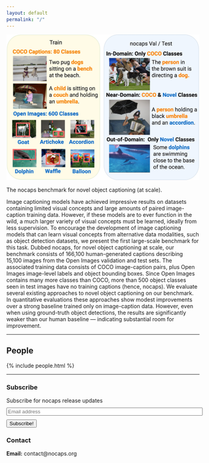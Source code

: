 ```yaml
---
layout: default
permalink: "/"
---
```


<div class="container">
  <div class="row">
    <!-- Teaser figure -->
    <div class="col-md-6 col-sm-6 col-xs-12">
      <img alt="{{ site.title }}" title="{{ site.title }}" id="teaser-figure" src="/static/img/paper/teaser.jpg">
      <p id="teaser-caption">
        The <span class="nocaps-word">nocaps</span> benchmark for novel object captioning (at scale).
      </p>
    </div>
    <!-- Abstract -->
    <div class="col-md-6 col-sm-6 col-xs-12">
      <p>
        Image captioning models have achieved impressive results on datasets containing limited visual concepts and large amounts of paired image-caption training data. However, if these models are to ever function in the wild, a much larger variety of visual concepts must be learned, ideally from less supervision.
        To encourage the development of image captioning models that can learn visual concepts from alternative data modalities, such as object detection datasets, we present the first large-scale benchmark for this task. Dubbed <span class="nocaps-word">nocaps</span>, for novel object captioning at scale, our benchmark consists of 166,100 human-generated captions describing 15,100 images from the Open Images validation and test sets. The associated training data consists of COCO image-caption pairs, plus Open Images image-level labels and object bounding boxes. Since Open Images contains many more classes than COCO, more than 500 object classes seen in test images have no training captions (hence, <span class="nocaps-word">nocaps</span>). We evaluate several existing approaches to novel object captioning on our benchmark. In quantitative evaluations these approaches show modest improvements over a strong baseline trained only on image-caption data. However, even when using ground-truth object detections, the results are significantly weaker than our human baseline — indicating substantial room for improvement.
      </p>
    </div>
  </div>
</div>

<hr>

<h2>People</h2>

<div class="people-container">
{% include people.html %}
</div>

<hr>

<div class="row">
  <!-- Subscribe -->
  <div class="col-md-6 col-sm-6 col-xs-12">
    <h3>Subscribe</h3>
    <form action="https://tinyletter.com/nocaps" method="post" target="popupwindow" onsubmit="window.open('https://tinyletter.com/nocaps', 'popupwindow', 'scrollbars=yes,width=800,height=600');return true">
      <label for="tlemail">Subscribe for <span class="nocaps-word">nocaps</span> release updates</label>
      <div class="row">
        <div class="col-md-8 col-sm-8 col-xs-8" style="margin: 10px 0 10px 0">
          <input type="text" name="email" id="tlemail" placeholder="Email address" style="width: 100%"/>
        </div>
        <div class="col-md-4 col-sm-4 col-xs-4" style="margin: 10px 0 10px 0">
          <button type="submit">Subscribe!</button>
        </div>
      </div>
    </form>
  </div>

  <!-- Contact -->
  <div class="col-md-6 col-sm-6 col-xs-12">
    <h3>Contact</h3>
    <span><b>Email:</b> contact@nocaps.org</span>
  </div>
</div>

<br/>
